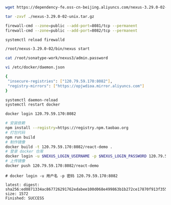 ```bash
wget https://dependency-fe.oss-cn-beijing.aliyuncs.com/nexus-3.29.0-02-unix.tar.gz
```

```bash
tar -zxvf ./nexus-3.29.0-02-unix.tar.gz
```

```bash
firewall-cmd --zone=public --add-port=8081/tcp --permanent
firewall-cmd --zone=public --add-port=8082/tcp --permanent

systemctl reload firewalld
```

```bash
/root/nexus-3.29.0-02/bin/nexus start
```

```bash
cat /root/sonatype-work/nexus3/admin.password
```

```bash
vi /etc/docker/daemon.json
```

```bash
{
 "insecure-registries": ["120.79.59.170:8082"],
 "registry-mirrors": ["https://opjwdioa.mirror.aliyuncs.com"]
}
```

```bash
systemctl daemon-reload
systemctl restart docker
```

```bash
docker login 120.79.59.170:8082
```

```bash
# 安装依赖
npm install --registry=https://registry.npm.taobao.org
# 打包代码
npm run build
# 制作镜像
docker build -t 120.79.59.170:8082/react-demo .
# 登录 docker 仓库
docker login -u $NEXUS_LOGIN_USERNAME -p $NEXUS_LOGIN_PASSWORD 120.79.59.170:8082
# 上传镜像
docker push 120.79.59.170:8082/react-demo
```

`# docker login -u 用户名 -p 密码 120.79.59.170:8082`

```ba
latest: digest: sha256:ed0871334ac867726291762edabee100d068e499863b1b272ce17870f913f355 size: 1572
Finished: SUCCESS
```
